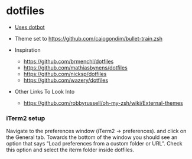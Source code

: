 # dotfiles

- [Uses dotbot](https://github.com/anishathalye/dotbot)
- Theme set to https://github.com/caiogondim/bullet-train.zsh
- Inspiration
    - https://github.com/brmenchl/dotfiles
    - https://github.com/mathiasbynens/dotfiles
    - https://github.com/nicksp/dotfiles
    - https://github.com/wazery/dotfiles

- Other Links To Look Into
    - https://github.com/robbyrussell/oh-my-zsh/wiki/External-themes

### iTerm2 setup
Navigate to the preferences window (iTerm2 -> preferences). and click on the General tab.
Towards the bottom of the window you should see an option that says
“Load preferences from a custom folder or URL”.
Check this option and select the iterm folder inside dotfiles.    
